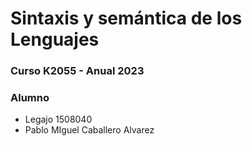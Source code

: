 # Sintaxis y semántica de los Lenguajes
### Curso K2055 - Anual 2023

### Alumno

- Legajo 1508040
- Pablo MIguel Caballero Alvarez
